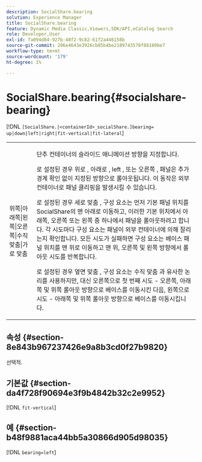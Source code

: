 ```yaml
---
description: SocialShare.bearing
solution: Experience Manager
title: SocialShare.bearing
feature: Dynamic Media Classic,Viewers,SDK/API,eCatalog Search
role: Developer,User
exl-id: fa094d84-927b-48f2-9c82-61f2a446158b
source-git-commit: 206e4643e3926cb85b4be2189743578f88180be7
workflow-type: tm+mt
source-wordcount: '179'
ht-degree: 1%

---
```


# SocialShare.bearing{#socialshare-bearing}

[!DNL `[SocialShare.|<containerId>_socialShare.]bearing= up|down|left|right|fit-vertical|fit-lateral`]

<table id="table_0002BE81371D4E16A56FBEDD13FDF3C2"> 
 <tbody> 
  <tr> 
   <td colname="col1"> <p> <span class="codeph"> 위쪽|아래쪽|왼쪽|오른쪽|수직 맞춤|가로 맞춤 </span> </p> </td> 
   <td colname="col2"> <p> 단추 컨테이너의 슬라이드 애니메이션 방향을 지정합니다. </p> <p> 로 설정된 경우 <span class="codeph"> 위로 </span>, <span class="codeph"> 아래로 </span>, <span class="codeph"> left </span>, 또는 <span class="codeph"> 오른쪽 </span>, 패널은 추가 경계 확인 없이 지정된 방향으로 롤아웃됩니다. 이 동작은 외부 컨테이너로 패널 클리핑을 발생시킬 수 있습니다. </p> <p>로 설정된 경우 <span class="codeph"> 세로 맞춤 </span>, 구성 요소는 먼저 기본 패널 위치를 SocialShare의 맨 아래로 이동하고, 이러한 기본 위치에서 아래쪽, 오른쪽 또는 왼쪽 중 하나에서 패널을 롤아웃하려고 합니다. 각 시도마다 구성 요소는 패널이 외부 컨테이너에 의해 잘리는지 확인합니다. 모든 시도가 실패하면 구성 요소는 베이스 패널 위치를 맨 위로 이동하고 맨 위, 오른쪽 및 왼쪽 방향에서 롤아웃 시도를 반복합니다. </p> <p>로 설정된 경우 <span class="codeph"> 옆면 맞춤 </span>, 구성 요소는 수직 맞춤 과 유사한 논리를 사용하지만, 대신 오른쪽으로 첫 번째 시도 - 오른쪽, 아래쪽 및 위쪽 롤아웃 방향으로 베이스를 이동시킨 다음, 왼쪽으로 시도 - 아래쪽 및 위쪽 롤아웃 방향으로 베이스를 이동시킵니다. </p> </td> 
  </tr> 
 </tbody> 
</table>

## 속성 {#section-8e843b967237426e9a8b3cd0f27b9820}

선택적.

## 기본값 {#section-da4f728f90694e3f9b4842b32c2e9952}

[!DNL `fit-vertical`]

## 예 {#section-b48f9881aca44bb5a30866d905d98035}

[!DNL `bearing=left`]
